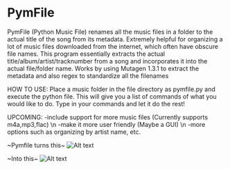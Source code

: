 # PymFile

PymFile (Python Music File) renames all the music files in a folder to the actual title of the song from its metadata. 
Extremely helpful for organizing a lot of music files downloaded from the internet, which often have obscure file names. 
This program essentially extracts the actual title/album/artist/tracknumber from a song and incorporates it into the actual file/folder name.
Works by using Mutagen 1.3.1 to extract the metadata and also regex to standardize all the filenames

HOW TO USE:
Place a music folder in the file directory as pymfile.py and execute the python file. This will give you a list of commands of what you would like to do. Type in your commands and let it do the rest!

UPCOMING:
-include support for more music files (Currently supports m4a,mp3,flac) \n
-make it more user friendly (Maybe a GUI) \n
-more options such as organizing by artist name, etc.


~Pymfile turns this~
![Alt text](https://github.com/Ryanfsdf/Pymfile/blob/master/Sample1.png "")

~Into this~
![Alt text](https://github.com/Ryanfsdf/Pymfile/blob/master/Sample2.png "")
